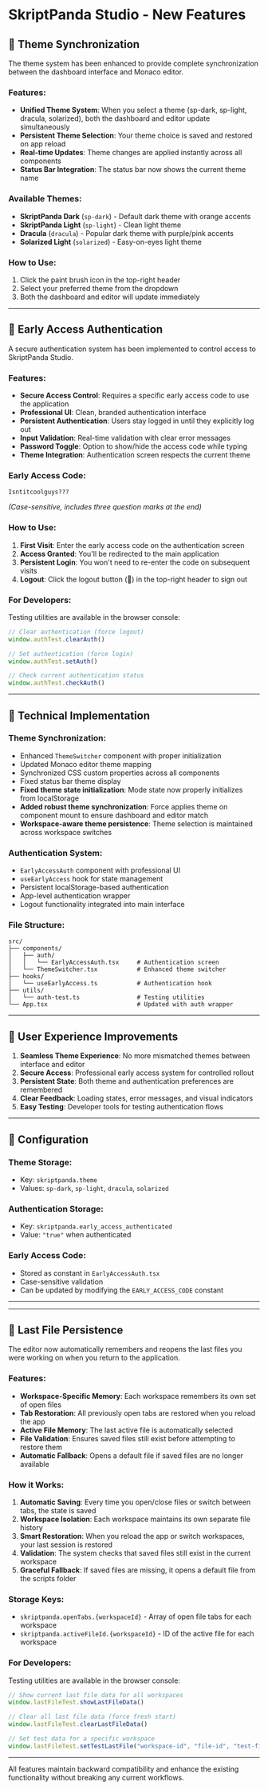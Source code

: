 # SkriptPanda Studio - New Features

## 🎨 Theme Synchronization

The theme system has been enhanced to provide complete synchronization between the dashboard interface and Monaco editor.

### Features:
- **Unified Theme System**: When you select a theme (sp-dark, sp-light, dracula, solarized), both the dashboard and editor update simultaneously
- **Persistent Theme Selection**: Your theme choice is saved and restored on app reload
- **Real-time Updates**: Theme changes are applied instantly across all components
- **Status Bar Integration**: The status bar now shows the current theme name

### Available Themes:
- **SkriptPanda Dark** (`sp-dark`) - Default dark theme with orange accents
- **SkriptPanda Light** (`sp-light`) - Clean light theme
- **Dracula** (`dracula`) - Popular dark theme with purple/pink accents
- **Solarized Light** (`solarized`) - Easy-on-eyes light theme

### How to Use:
1. Click the paint brush icon in the top-right header
2. Select your preferred theme from the dropdown
3. Both the dashboard and editor will update immediately

---

## 🔐 Early Access Authentication

A secure authentication system has been implemented to control access to SkriptPanda Studio.

### Features:
- **Secure Access Control**: Requires a specific early access code to use the application
- **Professional UI**: Clean, branded authentication interface
- **Persistent Authentication**: Users stay logged in until they explicitly log out
- **Input Validation**: Real-time validation with clear error messages
- **Password Toggle**: Option to show/hide the access code while typing
- **Theme Integration**: Authentication screen respects the current theme

### Early Access Code:
```
Isntitcoolguys???
```
*(Case-sensitive, includes three question marks at the end)*

### How to Use:
1. **First Visit**: Enter the early access code on the authentication screen
2. **Access Granted**: You'll be redirected to the main application
3. **Persistent Login**: You won't need to re-enter the code on subsequent visits
4. **Logout**: Click the logout button (🚪) in the top-right header to sign out

### For Developers:
Testing utilities are available in the browser console:
```javascript
// Clear authentication (force logout)
window.authTest.clearAuth()

// Set authentication (force login)
window.authTest.setAuth()

// Check current authentication status
window.authTest.checkAuth()
```

---

## 🚀 Technical Implementation

### Theme Synchronization:
- Enhanced `ThemeSwitcher` component with proper initialization
- Updated Monaco editor theme mapping
- Synchronized CSS custom properties across all components
- Fixed status bar theme display
- **Fixed theme state initialization**: Mode state now properly initializes from localStorage
- **Added robust theme synchronization**: Force applies theme on component mount to ensure dashboard and editor match
- **Workspace-aware theme persistence**: Theme selection is maintained across workspace switches

### Authentication System:
- `EarlyAccessAuth` component with professional UI
- `useEarlyAccess` hook for state management
- Persistent localStorage-based authentication
- App-level authentication wrapper
- Logout functionality integrated into main interface

### File Structure:
```
src/
├── components/
│   ├── auth/
│   │   └── EarlyAccessAuth.tsx     # Authentication screen
│   └── ThemeSwitcher.tsx           # Enhanced theme switcher
├── hooks/
│   └── useEarlyAccess.ts           # Authentication hook
├── utils/
│   └── auth-test.ts                # Testing utilities
└── App.tsx                         # Updated with auth wrapper
```

---

## 🎯 User Experience Improvements

1. **Seamless Theme Experience**: No more mismatched themes between interface and editor
2. **Secure Access**: Professional early access system for controlled rollout
3. **Persistent State**: Both theme and authentication preferences are remembered
4. **Clear Feedback**: Loading states, error messages, and visual indicators
5. **Easy Testing**: Developer tools for testing authentication flows

---

## 🔧 Configuration

### Theme Storage:
- Key: `skriptpanda.theme`
- Values: `sp-dark`, `sp-light`, `dracula`, `solarized`

### Authentication Storage:
- Key: `skriptpanda.early_access_authenticated`
- Value: `"true"` when authenticated

### Early Access Code:
- Stored as constant in `EarlyAccessAuth.tsx`
- Case-sensitive validation
- Can be updated by modifying the `EARLY_ACCESS_CODE` constant

---

---

## 📁 Last File Persistence

The editor now automatically remembers and reopens the last files you were working on when you return to the application.

### Features:
- **Workspace-Specific Memory**: Each workspace remembers its own set of open files
- **Tab Restoration**: All previously open tabs are restored when you reload the app
- **Active File Memory**: The last active file is automatically selected
- **File Validation**: Ensures saved files still exist before attempting to restore them
- **Automatic Fallback**: Opens a default file if saved files are no longer available

### How it Works:
1. **Automatic Saving**: Every time you open/close files or switch between tabs, the state is saved
2. **Workspace Isolation**: Each workspace maintains its own separate file history
3. **Smart Restoration**: When you reload the app or switch workspaces, your last session is restored
4. **Validation**: The system checks that saved files still exist in the current workspace
5. **Graceful Fallback**: If saved files are missing, it opens a default file from the scripts folder

### Storage Keys:
- `skriptpanda.openTabs.{workspaceId}` - Array of open file tabs for each workspace
- `skriptpanda.activeFileId.{workspaceId}` - ID of the active file for each workspace

### For Developers:
Testing utilities are available in the browser console:
```javascript
// Show current last file data for all workspaces
window.lastFileTest.showLastFileData()

// Clear all last file data (force fresh start)
window.lastFileTest.clearLastFileData()

// Set test data for a specific workspace
window.lastFileTest.setTestLastFile("workspace-id", "file-id", "test-file.sk")
```

---

All features maintain backward compatibility and enhance the existing functionality without breaking any current workflows.
